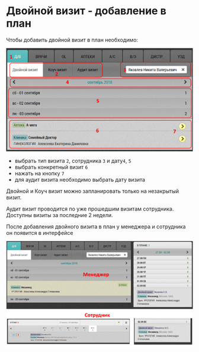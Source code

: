 # Двойной визит - добавление в план

Чтобы добавить двойной визит в план необходимо:

![](../images/rep-planning-central-block-double.png)

- выбрать тип визита `2`, сотрудника `3` и дату`4`, `5`
- выбрать конкретный визит `6`
- нажать на кнопку `7`  
- для аудит визита необходимо выбрать дату визита

Двойной и Коуч визит можно запланировать только на незакрытый визит.

Аудит визит проводится по уже прошедшим визитам сотрудника.
Доступны визиты за последние 2 недели.

После добавления двойного визита в план у менеджера и сотрудника он появится в интерфейсе

![](../images/rep-add-double-after.png)
